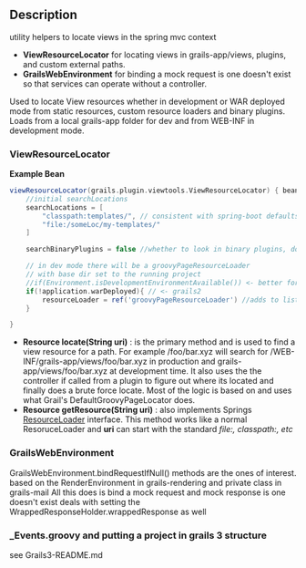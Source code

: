 ## Description
utility helpers to locate views in the spring mvc context
- **ViewResourceLocator** for locating views in grails-app/views, plugins, and custom external paths.
- **GrailsWebEnvironment** for binding a mock request is one doesn't exist so that services can operate without a controller.

Used to locate View resources whether in development or WAR deployed mode from static
resources, custom resource loaders and binary plugins.
Loads from a local grails-app folder for dev and from WEB-INF in
development mode.

### ViewResourceLocator 
**Example Bean**
```groovy
viewResourceLocator(grails.plugin.viewtools.ViewResourceLocator) { bean ->
    //initial searchLocations
    searchLocations = [
        "classpath:templates/", // consistent with spring-boot defaults
        "file:/someLoc/my-templates/"
    ] 

    searchBinaryPlugins = false //whether to look in binary plugins, does not work in grails2

    // in dev mode there will be a groovyPageResourceLoader 
    // with base dir set to the running project
    //if(Environment.isDevelopmentEnvironmentAvailable()) <- better for Grails 3
    if(!application.warDeployed){ // <- grails2
        resourceLoader = ref('groovyPageResourceLoader') //adds to list, does not replace
    }

}
```

- **Resource locate(String uri)** : is the primary method and is used to find a view resource for a path. For example /foo/bar.xyz will search for /WEB-INF/grails-app/views/foo/bar.xyz in production and grails-app/views/foo/bar.xyz at development time. It also uses the the controller if called from a plugin to figure out where its located and finally does a brute force locate. Most of the logic is based on and uses what Grail's DefaultGroovyPageLocator does.
- **Resource getResource(String uri)** : also implements Springs [ResourceLoader](https://docs.spring.io/spring-framework/docs/current/javadoc-api/org/springframework/core/io/ResourceLoader.html) interface. This method works like a normal ResoruceLoader and **uri** can start with the standard _file:, classpath:, etc_


### GrailsWebEnvironment

GrailsWebEnvironment.bindRequestIfNull() methods are the ones of interest.
based on the RenderEnvironment in grails-rendering and private class in grails-mail
All this does is bind a mock request and mock response is one doesn't exist
deals with setting the WrappedResponseHolder.wrappedResponse as well

### _Events.groovy and putting a project in grails 3 structure

see Grails3-README.md
